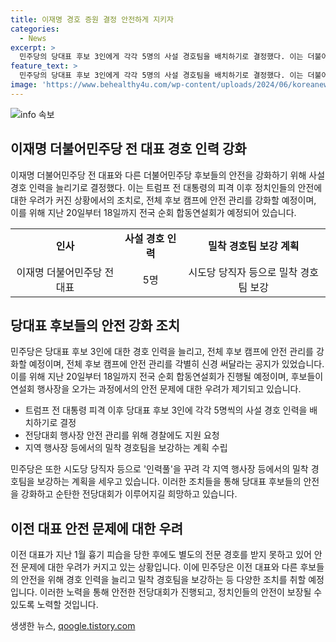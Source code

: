 ```yaml
---
title: 이재명 경호 증원 결정 안전하게 지키자
categories:
  - News
excerpt: >
  민주당의 당대표 후보 3인에게 각각 5명의 사설 경호팀을 배치하기로 결정했다. 이는 더불어민주당 전 대표인 이재명이 흉기 피습을 당했던 사건을 고려한 조치로, 전당대회를 준비하는 후보들의 안전을 강화하기 위한 것이다. 이에 대한 안전 관리를 강화하기 위해 경찰에도 지원을 요청하고, 전체 후보 캠프에 안전 관리를 강조해 전체적인 안전을 보장할 계획이다. 후보들의 전국 순회를 위해 밀착 경호팀을 보강하는 계획도 세웠으며, 전당대회 공식 일정 동안 당대표 후보들은 5명의 경호원과 밀착 경호를 받게 된다. 이전 대표는 피습 후에도 안전 보호를 받지 못하고 있어, 이를 보완하기 위한 조치로 경호팀을 가동하고 있다.
feature_text: >
  민주당의 당대표 후보 3인에게 각각 5명의 사설 경호팀을 배치하기로 결정했다. 이는 더불어민주당 전 대표인 이재명이 흉기 피습을 당했던 사건을 고려한 조치로, 전당대회를 준비하는 후보들의 안전을 강화하기 위한 것이다. 이에 대한 안전 관리를 강화하기 위해 경찰에도 지원을 요청하고, 전체 후보 캠프에 안전 관리를 강조해 전체적인 안전을 보장할 계획이다. 후보들의 전국 순회를 위해 밀착 경호팀을 보강하는 계획도 세웠으며, 전당대회 공식 일정 동안 당대표 후보들은 5명의 경호원과 밀착 경호를 받게 된다. 이전 대표는 피습 후에도 안전 보호를 받지 못하고 있어, 이를 보완하기 위한 조치로 경호팀을 가동하고 있다.
image: 'https://www.behealthy4u.com/wp-content/uploads/2024/06/koreanews.jpg'
---
```


<p><img src="https://www.behealthy4u.com/wp-content/uploads/2024/06/koreanews.jpg" alt="info 속보" /></p>

<h2 data-ke-size="size26">이재명 더불어민주당 전 대표 경호 인력 강화</h2>

<p data-ke-size="size16">이재명 더불어민주당 전 대표와 다른 더불어민주당 후보들의 안전을 강화하기 위해 사설 경호 인력을 늘리기로 결정했다. 이는 트럼프 전 대통령의 피격 이후 정치인들의 안전에 대한 우려가 커진 상황에서의 조치로, 전체 후보 캠프에 안전 관리를 강화할 예정이며, 이를 위해 지난 20일부터 18일까지 전국 순회 합동연설회가 예정되어 있습니다.</p>

<table>
  <tr>
    <td style="text-align: center; height: 17px;"><b>인사</b></td>
    <td style="text-align: center; height: 17px;"><b>사설 경호 인력</b></td>
    <td style="text-align: center; height: 17px;"><b>밀착 경호팀 보강 계획</b></td>
  </tr>
  <tr>
    <td style="text-align: center; height: 35px;">이재명 더불어민주당 전 대표</td>
    <td style="text-align: center; height: 35px;">5명</td>
    <td style="text-align: center; height: 35px;">시도당 당직자 등으로 밀착 경호팀 보강</td>
  </tr>
</table>

<h2 data-ke-size="size26">당대표 후보들의 안전 강화 조치</h2>

<p data-ke-size="size16">민주당은 당대표 후보 3인에 대한 경호 인력을 늘리고, 전체 후보 캠프에 안전 관리를 강화할 예정이며, 전체 후보 캠프에 안전 관리를 각별히 신경 써달라는 공지가 있었습니다. 이를 위해 지난 20일부터 18일까지 전국 순회 합동연설회가 진행될 예정이며, 후보들이 연설회 행사장을 오가는 과정에서의 안전 문제에 대한 우려가 제기되고 있습니다.</p>

<ul>
  <li>트럼프 전 대통령 피격 이후 당대표 후보 3인에 각각 5명씩의 사설 경호 인력을 배치하기로 결정</li>
  <li>전당대회 행사장 안전 관리를 위해 경찰에도 지원 요청</li>
  <li>지역 행사장 등에서의 밀착 경호팀을 보강하는 계획 수립</li>
</ul>

<p data-ke-size="size16">민주당은 또한 시도당 당직자 등으로 '인력풀'을 꾸려 각 지역 행사장 등에서의 밀착 경호팀을 보강하는 계획을 세우고 있습니다. 이러한 조치들을 통해 당대표 후보들의 안전을 강화하고 순탄한 전당대회가 이루어지길 희망하고 있습니다.</p>

<h2 data-ke-size="size26">이전 대표 안전 문제에 대한 우려</h2>

<p data-ke-size="size16">이전 대표가 지난 1월 흉기 피습을 당한 후에도 별도의 전문 경호를 받지 못하고 있어 안전 문제에 대한 우려가 커지고 있는 상황입니다. 이에 민주당은 이전 대표와 다른 후보들의 안전을 위해 경호 인력을 늘리고 밀착 경호팀을 보강하는 등 다양한 조치를 취할 예정입니다. 이러한 노력을 통해 안전한 전당대회가 진행되고, 정치인들의 안전이 보장될 수 있도록 노력할 것입니다.</p>
생생한 뉴스, <a href="https://qoogle.tistory.com" rel="dofollow">qoogle.tistory.com</a>


